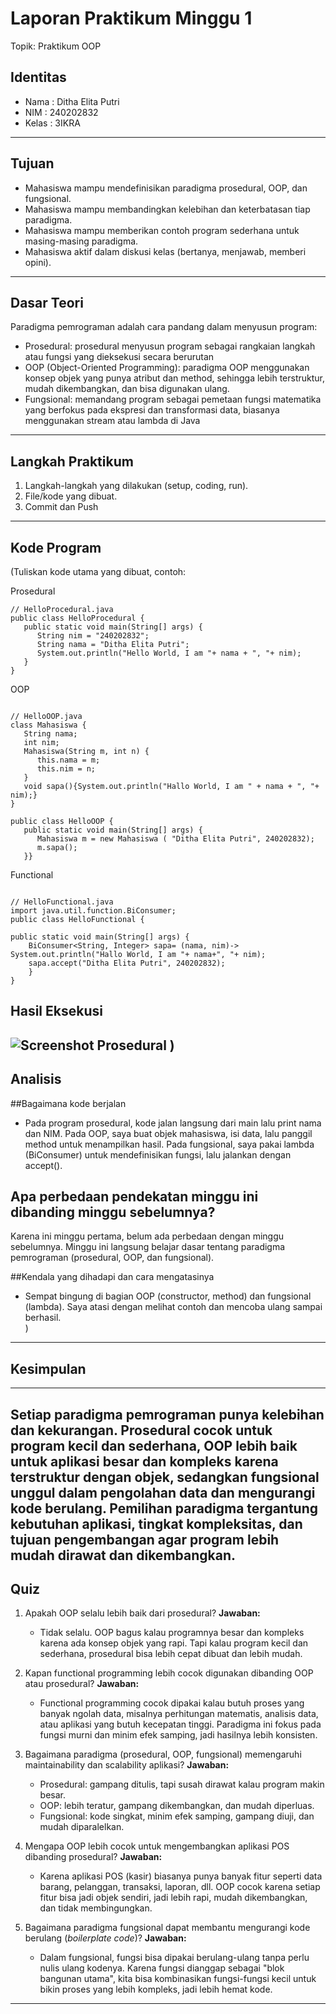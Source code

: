 # Laporan Praktikum Minggu 1 
Topik: Praktikum OOP

## Identitas
- Nama  : Ditha Elita Putri
- NIM   : 240202832
- Kelas : 3IKRA

---

## Tujuan
- Mahasiswa mampu mendefinisikan paradigma prosedural, OOP, dan fungsional.
- Mahasiswa mampu membandingkan kelebihan dan keterbatasan tiap paradigma.
- Mahasiswa mampu memberikan contoh program sederhana untuk masing-masing paradigma.
- Mahasiswa aktif dalam diskusi kelas (bertanya, menjawab, memberi opini).

---

## Dasar Teori
Paradigma pemrograman adalah cara pandang dalam menyusun program:

- Prosedural: prosedural menyusun program sebagai rangkaian langkah atau fungsi yang dieksekusi secara berurutan
- OOP (Object-Oriented Programming): paradigma OOP menggunakan konsep objek yang punya atribut dan method, sehingga lebih terstruktur, mudah dikembangkan, dan bisa digunakan ulang.
- Fungsional: memandang program sebagai pemetaan fungsi matematika yang berfokus pada ekspresi dan transformasi data, biasanya menggunakan stream atau lambda di Java

---

## Langkah Praktikum

1. Langkah-langkah yang dilakukan (setup, coding, run).  
2. File/kode yang dibuat.  
3. Commit dan Push

---

## Kode Program
(Tuliskan kode utama yang dibuat, contoh:  

Prosedural
```
// HelloProcedural.java
public class HelloProcedural {
   public static void main(String[] args) {
      String nim = "240202832";
      String nama = "Ditha Elita Putri";
      System.out.println("Hello World, I am "+ nama + ", "+ nim);
   }
}

```

OOP

```

// HelloOOP.java
class Mahasiswa {
   String nama;
   int nim;
   Mahasiswa(String m, int n) {
      this.nama = m;
      this.nim = n;
   }
   void sapa(){System.out.println("Hallo World, I am " + nama + ", "+ nim);}
}

public class HelloOOP {
   public static void main(String[] args) {
      Mahasiswa m = new Mahasiswa ( "Ditha Elita Putri", 240202832);
      m.sapa();
   }}

```

Functional

```

// HelloFunctional.java
import java.util.function.BiConsumer;
public class HelloFunctional {

public static void main(String[] args) {
    BiConsumer<String, Integer> sapa= (nama, nim)-> System.out.println("Hallo World, I am "+ nama+", "+ nim);
    sapa.accept("Ditha Elita Putri", 240202832);
    }
}

```

## Hasil Eksekusi

![Screenshot Prosedural](<img width="799" height="503" alt="HelloProcedural_ditha" src="https://github.com/user-attachments/assets/2ac8c929-e8d3-4213-9718-9f5baadb2bc2" />
)
)
---

## Analisis

##Bagaimana kode berjalan
- Pada program prosedural, kode jalan langsung dari main lalu print nama dan NIM.
Pada OOP, saya buat objek mahasiswa, isi data, lalu panggil method untuk menampilkan hasil.
Pada fungsional, saya pakai lambda (BiConsumer) untuk mendefinisikan fungsi, lalu jalankan dengan accept().

## Apa perbedaan pendekatan minggu ini dibanding minggu sebelumnya?
  Karena ini minggu pertama, belum ada perbedaan dengan minggu sebelumnya. Minggu ini langsung belajar dasar tentang paradigma pemrograman (prosedural, OOP, dan fungsional).

   ##Kendala yang dihadapi dan cara mengatasinya
- Sempat bingung di bagian OOP (constructor, method) dan fungsional (lambda). Saya atasi dengan melihat contoh dan mencoba ulang sampai berhasil.  
)
---

## Kesimpulan
---
Setiap paradigma pemrograman punya kelebihan dan kekurangan. Prosedural cocok untuk program kecil dan sederhana, OOP lebih baik untuk aplikasi besar dan kompleks karena terstruktur dengan objek, sedangkan fungsional unggul dalam pengolahan data dan mengurangi kode berulang. Pemilihan paradigma tergantung kebutuhan aplikasi, tingkat kompleksitas, dan tujuan pengembangan agar program lebih mudah dirawat dan dikembangkan.
---

## Quiz
1. Apakah OOP selalu lebih baik dari prosedural?
   **Jawaban:**
   - Tidak selalu. OOP bagus kalau programnya besar dan kompleks karena ada konsep objek yang rapi. Tapi kalau program kecil dan sederhana, prosedural bisa lebih cepat dibuat dan lebih mudah.

2. Kapan functional programming lebih cocok digunakan dibanding OOP atau prosedural?
   **Jawaban:**
   - Functional programming cocok dipakai kalau butuh proses yang banyak ngolah data, misalnya perhitungan matematis, analisis data, atau aplikasi yang butuh kecepatan tinggi. Paradigma ini fokus pada fungsi murni dan minim efek samping, jadi hasilnya lebih konsisten.

3. Bagaimana paradigma (prosedural, OOP, fungsional) memengaruhi maintainability dan scalability aplikasi?
   **Jawaban:**

   -  Prosedural: gampang ditulis, tapi susah dirawat kalau program makin besar.
   - OOP: lebih teratur, gampang dikembangkan, dan mudah diperluas.
   - Fungsional: kode singkat, minim efek samping, gampang diuji, dan mudah diparalelkan.

4. Mengapa OOP lebih cocok untuk mengembangkan aplikasi POS dibanding prosedural?
   **Jawaban:**
   -  Karena aplikasi POS (kasir) biasanya punya banyak fitur seperti data barang, pelanggan, transaksi, laporan, dll. OOP cocok karena setiap fitur bisa jadi objek sendiri, jadi lebih rapi, mudah dikembangkan, dan tidak membingungkan.

5. Bagaimana paradigma fungsional dapat membantu mengurangi kode berulang (*boilerplate code*)?
   **Jawaban:**
   - Dalam fungsional, fungsi bisa dipakai berulang-ulang tanpa perlu nulis ulang kodenya. Karena fungsi dianggap sebagai "blok bangunan utama", kita bisa kombinasikan fungsi-fungsi kecil untuk bikin proses yang lebih kompleks, jadi lebih hemat kode.

---
